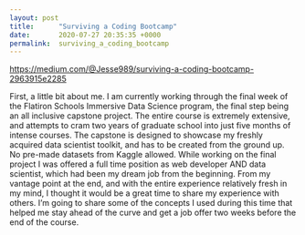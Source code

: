 ```yaml
---
layout: post
title:      "Surviving a Coding Bootcamp"
date:       2020-07-27 20:35:35 +0000
permalink:  surviving_a_coding_bootcamp
---
```



https://medium.com/@Jesse989/surviving-a-coding-bootcamp-2963915e2285

First, a little bit about me.
I am currently working through the final week of the Flatiron Schools Immersive Data Science program, the final step being an all inclusive capstone project.
The entire course is extremely extensive, and attempts to cram two years of graduate school into just five months of intense courses.
The capstone is designed to showcase my freshly acquired data scientist toolkit, and has to be created from the ground up. No pre-made datasets from Kaggle allowed.
While working on the final project I was offered a full time position as web developer AND data scientist, which had been my dream job from the beginning.
From my vantage point at the end, and with the entire experience relatively fresh in my mind, I thought it would be a great time to share my experience with others.
I’m going to share some of the concepts I used during this time that helped me stay ahead of the curve and get a job offer two weeks before the end of the course.
